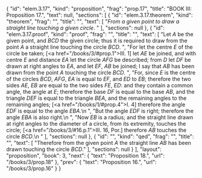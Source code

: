{
  "id": "elem.3.17",
  "kind": "proposition",
  "frag": "prop.17",
  "title": "BOOK III: Proposition 17.",
  "text": null,
  "sections": [
    {
      "id": "elem.3.17.theorem",
      "kind": "theorem",
      "frag": "",
      "title": "",
      "text": [
        "<var>From a given point to draw a straight line touching a given circle</var>. "
      ],
      "sections": null
    },
    {
      "id": "elem.3.17.proof",
      "kind": "proof",
      "frag": "",
      "title": "",
      "text": [
        "Let <var>A</var> be the given point, and <var>BCD</var> the given circle; thus it is required to draw from the point <var>A</var> a straight line touching the circle <var>BCD</var>. ",
        "For let the centre <var>E</var> of the circle be taken; [<a href=\"/books/3/#prop.1\">III. 1</a>] let <var>AE</var> be joined, and with centre <var>E</var> and distance <var>EA</var> let the circle <var>AFG</var> be described;  from <var>D</var> let <var>DF</var> be drawn at right angles to <var>EA</var>, and let <var>EF</var>, <var>AB</var> be joined; I say that <var>AB</var> has been drawn from the point <var>A</var> touching the circle <var>BCD</var>. ",
        "For, since <var>E</var> is the centre of the circles <var>BCD</var>, <var>AFG</var>, <var>EA</var> is equal to <var>EF</var>, and <var>ED</var> to <var>EB</var>; therefore the two sides <var>AE</var>, <var>EB</var> are equal to the two sides <var>FE</var>, <var>ED</var>: and they contain a common angle, the angle at <var>E</var>; therefore the base <var>DF</var> is equal to the base <var>AB</var>, and the triangle <var>DEF</var> is equal to the triangle <var>BEA</var>, and the remaining angles to the remaining angles; [<a href=\"/books/1/#prop.4\">I. 4</a>] therefore the angle <var>EDF</var> is equal to the angle <var>EBA</var>.\n      ",
        "But the angle <var>EDF</var> is right; therefore the angle <var>EBA</var> is also right.\n      ",
        "Now <var>EB</var> is a radius; and the straight line drawn at right angles to the diameter of a circle, from its extremity, touches the circle; [<a href=\"/books/3/#16.p.1\">III. 16, Por.</a>] therefore <var>AB</var> touches the circle <var>BCD</var>.\n      "
      ],
      "sections": null
    },
    {
      "id": "",
      "kind": "qed",
      "frag": "",
      "title": "",
      "text": [
        "Therefore from the given point <var>A</var> the straight line <var>AB</var> has been drawn touching the circle <var>BCD</var>."
      ],
      "sections": null
    }
  ],
  "layout": "proposition",
  "book": 3,
  "next": {
    "text": "Proposition 18.",
    "url": "/books/3/prop.18"
  },
  "prev": {
    "text": "Proposition 16.",
    "url": "/books/3/prop.16"
  }
}
